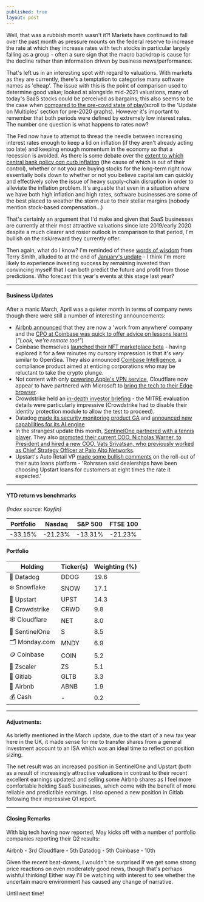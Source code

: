 ```yaml
---
published: true
layout: post
---
```

Well, that was a rubbish month wasn't it?! Markets have continued to fall over the past month as pressure mounts on the federal reserve to increase the rate at which they increase rates with tech stocks in particular largely falling as a group - often a sure sign that the macro backdrop is cause for the decline rather than information driven by business news/performance.

That's left us in an interesting spot with regard to valuations. With markets as they are currently, there's a temptation to categorise many software names as 'cheap'. The issue with this is the point of comparison used to determine good value; looked at alongside mid-2021 valuations, many of today's SaaS stocks could be perceived as bargains; this also seems to be the case when [compared to the pre-covid state of play](https://cloudedjudgement.substack.com/p/clouded-judgement-61920?s=r)(scroll to the 'Update on Multiples' section for pre-2020 graphs). However it's important to remember that both periods were defined by extremely low interest rates. The number one question is what happens to rates now?

The Fed now have to attempt to thread the needle between increasing interest rates enough to keep a lid on inflation (if they aren't already acting too late) and keeping enough momentum in the economy so that a recession is avoided. As there is some debate over the [extent to which central bank policy *can* curb inflation](https://www.britishchambers.org.uk/news/2022/02/raising-interest-rates-unlikely-to-curb-inflation-says-bcc) (the cause of which is out of their control), whether or not you are buying stocks for the long-term right now essentially boils down to whether or not you believe capitalism can quickly and effectively solve the issue of heavy supply-chain disruption in order to alleviate the inflation problem. It's arguable that even in a situation where we have both high inflation and high rates, software businesses are some of the best placed to weather the storm due to their stellar margins (nobody mention stock-based compensation...) 

That's certainly an argument that I'd make and given that SaaS businesses are currently at their most attractive valuations since late 2019/early 2020 despite a much clearer and rosier outlook in comparison to that period, I'm bullish on the risk/reward they currently offer. 

Then again, what do I know? I'm reminded of these [words of wisdom](https://youtu.be/S1JAP77wAHM?t=169) from Terry Smith, alluded to at the end of [January's update](https://asthecrowbuys.com/End-of-Month-Update-January-2022/) - I think I'm more likely to experience investing success by remaining invested than convincing myself that I can both predict the future and profit from those predictions. Who forecast this year's events at this stage last year?

---

#### Business Updates

After a manic March, April was a quieter month in terms of company news though there were still a number of interesting announcements:

- [Airbnb announced](https://news.airbnb.com/airbnbs-design-to-live-and-work-anywhere/) that they are now a 'work from anywhere' company and the [CPO at Coinbase was quick to offer advice on lessons learnt](https://blog.coinbase.com/dear-airbnb-congratulations-and-some-lessons-learned-91db3acfc2dc) (*"Look, we're remote too!"*)
- Coinbase themselves [launched their NFT marketplace beta](https://nft.coinbase.com/) - having explored it for a few minutes my cursory impression is that it's *very* similar to OpenSea. They also announced [Coinbase Intelligence](https://blog.coinbase.com/introducing-coinbase-intelligence-crypto-compliance-at-scale-f58daa949082), a compliance product aimed at enticing corporations who may be reluctant to take the crypto plunge.
- Not content with only [powering Apple's VPN service](https://blog.cloudflare.com/icloud-private-relay/), Cloudflare now appear to have partnered with Microsoft to [bring the tech to their Edge browser](https://www.xda-developers.com/microsoft-edge-built-in-vpn-powered-cloudflare/).
- Crowdstrike held an [in-depth investor briefing](https://ir.crowdstrike.com/events/event-details/crowdstrike-investor-briefing-0) - the MITRE evaluation details were particularly impressive (Crowdstrike had to disable their identity protection module to allow the test to proceed).
- Datadog [made its security monitoring product GA](https://investors.datadoghq.com/news-releases/news-release-details/datadog-launches-application-security-monitoring-break-down) and [announced new capabilities for its AI engine](https://investors.datadoghq.com/news-releases/news-release-details/datadog-expands-its-watchdog-ai-engine-root-cause-analysis-and)
- In the strangest update this month, [SentinelOne partnered with a tennis player](https://www.sentinelone.com/press/sentinelone-partners-with-professional-tennis-player-brandon-nakashima/). They also [promoted their current COO, Nicholas Warner, to President and hired a new COO, Vats Srivatsan, who previously worked as Chief Strategy Officer at Palo Alto Networks](https://investors.sentinelone.com/press-releases/news-details/2022/SentinelOne-Promotes-Nicholas-Warner-to-President-Vats-Srivatsan-Joins-as-COO/default.aspx). 
- Upstart's Auto Retail VP [made some bullish comments](https://www.autonews.com/finance-insurance/upstart-foresees-15-billion-auto-loans-refinancing-2022?fbclid=IwAR22m3LE2D61h__oiVihaFGhUlVoe1O-BhJI0t8ncOFisCNBJTaPtuaabXA) on the roll-out of their auto loans platform - 'Rohrssen said dealerships have been choosing Upstart loans for customers at eight times the rate it expected.'

---

#### YTD return vs benchmarks
*(Index source: Koyfin)*

Portfolio | Nasdaq | S&P 500 | FTSE 100
----------- | ----------- | ----------- | ----------- |
-33.15% | -21.23% | -13.31% | -21.23% |

#### Portfolio

Holding | Ticker(s) | Weighting (%) |							
------------ | ------------ | ------------ | 
🐶 Datadog | DDOG | 19.6 |
❄️ Snowflake | SNOW | 17.1 |
💸 Upstart | UPST | 14.3 |
🦅 Crowdstrike | CRWD | 9.8 |
🕸 Cloudflare | NET | 8.0 |
🔐 SentinelOne | S | 8.5 |
🗂 Monday.com | MNDY | 6.9 |
🪙 Coinbase  | COIN | 5.2 |
🛑 Zscaler | ZS | 5.1 |
🔁 Gitlab | GLTB | 3.3 |
🏡 Airbnb | ABNB | 1.9 |
💰 Cash | - | 0.2 |

---

#### Adjustments:

As briefly mentioned in the March update, due to the start of a new tax year here in the UK, it made sense for me to transfer shares from a general investment account to an ISA which was an ideal time to reflect on position sizing. 

The net result was an increased position in SentinelOne and Upstart (both as a result of increasingly attractive valuations in contrast to their recent excellent earnings updates) and selling some Airbnb shares as I feel more comfortable holding SaaS businesses, which come with the benefit of more reliable and predictible earnings. I also opened a new position in Gitlab following their impressive Q1 report.

---

#### Closing Remarks

With big tech having now reported, May kicks off with a number of portfolio companies reporting their Q2 results:

Airbnb - 3rd
Cloudflare - 5th
Datadog - 5th
Coinbase - 10th

Given the recent beat-downs, I wouldn't be surprised if we get some strong price reactions on even moderately good news, though that's perhaps wishful thinking! Either way I'll be watching with interest to see whether the uncertain macro environment has caused any change of narrative. 

Until next time!
